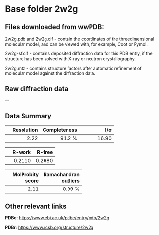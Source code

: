 # Base folder 2w2g

## Files downloaded from wwPDB:

2w2g.pdb and 2w2g.cif - contain the coordinates of the threedimensional molecular model, and can be viewed with, for example, Coot or Pymol.

2w2g-sf.cif - contains deposited diffraction data for this PDB entry, if the structure has been solved with X-ray or neutron crystallography.

2w2g.mtz - contains structure factors after automatic refinement of molecular model against the diffraction data.

## Raw diffraction data

--<br> 

## Data Summary
|   | Resolution | Completeness| I/$\boldsymbol{\sigma}$ |
|---|-------------:|----------------:|--------------:|
|   |2.22|91.2  %|<img width=50/>16.90|

|   | **R-work**| **R-free**   
|---|-------------:|----------------:|           
||0.2110|0.2680|

|   |**MolProbity<br>score**| **Ramachandran<br>outliers** 
|---|-------------:|----------------:|
||2.11|0.99 %|

## Other relevant links 
**PDBe**:  https://www.ebi.ac.uk/pdbe/entry/pdb/2w2g
 
**PDBr**: https://www.rcsb.org/structure/2w2g 

